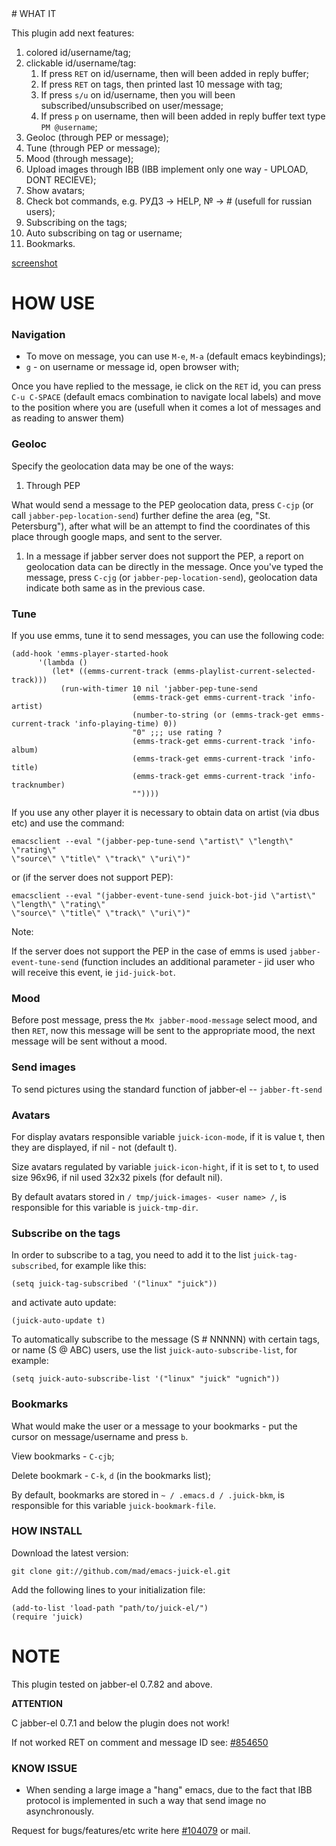 <meta http-equiv="content-type" content="text/html; charset=utf-8" />
# WHAT IT

This plugin add next features:

1. colored id/username/tag;
1. clickable id/username/tag:
    1. If press `RET` on id/username, then will been added in reply buffer;
    1. If press `RET` on tags, then printed last 10 message with tag;
    1. If press `s/u` on id/username, then you will been
       subscribed/unsubscribed on user/message;
    1. If press `p` on username, then will been added in reply buffer text
       type `PM @username`;
1. Geoloc (through PEP or message);
1. Tune (through PEP or message);
1. Mood (through message);
1. Upload images through IBB (IBB implement only one way - UPLOAD, DONT RECIEVE);
1. Show avatars;
1. Check bot commands, e.g. РУДЗ -> HELP, № -> # (usefull for russian users);
1. Subscribing on the tags;
1. Auto subscribing on tag or username;
1. Bookmarks.

[screenshot](http://img14.imageshack.us/img14/2484/juickwithavatar.jpg)

# HOW USE

### Navigation

- To move on message, you can use `M-e`, `M-a` (default emacs keybindings);
- `g` - on username or message id, open browser with;

Once you have replied to the message, ie click on the `RET` id, you can press
`C-u C-SPACE` (default emacs combination to navigate local labels) and
move to the position where you are (usefull when it comes a lot of messages and
as reading to answer them)

### Geoloc

Specify the geolocation data may be one of the ways:

1. Through PEP

What would send a message to the PEP geolocation data, press `C-cjp` (or
call `jabber-pep-location-send`)
further define the area (eg, "St. Petersburg"), after
what will be an attempt to find the coordinates of this place through google
maps, and sent to the server.
1. In a message if jabber server does not support the PEP, a report on
geolocation data can be directly in the message. Once you've typed the message,
press `C-cjg` (or `jabber-pep-location-send`), geolocation data indicate both
same as in the previous case.

### Tune

If you use emms, tune it to send messages, you can use the following code:

    (add-hook 'emms-player-started-hook
          '(lambda ()
             (let* ((emms-current-track (emms-playlist-current-selected-track)))
               (run-with-timer 10 nil 'jabber-pep-tune-send
                               (emms-track-get emms-current-track 'info-artist)
                               (number-to-string (or (emms-track-get emms-current-track 'info-playing-time) 0))
                               "0" ;;; use rating ?
                               (emms-track-get emms-current-track 'info-album)
                               (emms-track-get emms-current-track 'info-title)
                               (emms-track-get emms-current-track 'info-tracknumber)
                               ""))))

If you use any other player it is necessary to obtain data on
artist (via dbus etc) and use the command:

    emacsclient --eval "(jabber-pep-tune-send \"artist\" \"length\" \"rating\"
    \"source\" \"title\" \"track\" \"uri\")"

or (if the server does not support PEP):

    emacsclient --eval "(jabber-event-tune-send juick-bot-jid \"artist\" \"length\" \"rating\"
    \"source\" \"title\" \"track\" \"uri\")"

Note:

If the server does not support the PEP in the case of emms is used
`jabber-event-tune-send` (function includes an additional parameter - jid
user who will receive this event, ie `jid-juick-bot`.

### Mood

Before post message, press the `Mx jabber-mood-message` select
mood, and then `RET`, now this message will be sent to
the appropriate mood, the next message will be sent without a mood.

### Send images

To send pictures using the standard function of jabber-el --
`jabber-ft-send`

### Avatars

For display avatars responsible variable `juick-icon-mode`, if it is
value t, then they are displayed, if nil - not (default t).

Size avatars regulated by variable `juick-icon-hight`, if it
is set to t, to used size 96x96, if nil used 32x32 pixels (for
default nil).

By default avatars stored in `/ tmp/juick-images- <user name> /`, is responsible
for this variable is `juick-tmp-dir`.

### Subscribe on the tags

In order to subscribe to a tag, you need to add it to the list
`juick-tag-subscribed`, for example like this:

    (setq juick-tag-subscribed '("linux" "juick"))

and activate auto update:

    (juick-auto-update t)


To automatically subscribe to the message (S # NNNNN) with certain tags, or
name (S @ ABC) users, use the list
`juick-auto-subscribe-list`, for example:

    (setq juick-auto-subscribe-list '("linux" "juick" "ugnich"))

### Bookmarks

What would make the user or a message to your bookmarks - put the cursor on
message/username and press `b`.

View bookmarks - `C-cjb`;

Delete bookmark - `C-k`, `d` (in the bookmarks list);

By default, bookmarks are stored in `~ / .emacs.d / .juick-bkm`, is
responsible for this variable `juick-bookmark-file`.

### HOW INSTALL

Download the latest version:

    git clone git://github.com/mad/emacs-juick-el.git

Add the following lines to your initialization file:

    (add-to-list 'load-path "path/to/juick-el/")
    (require 'juick)

# NOTE

This plugin tested on jabber-el 0.7.82 and above.

**ATTENTION**

C jabber-el 0.7.1 and below the plugin does not work!

If not worked RET on comment and message ID see: [#854650](http://juick.com/ap-Codkelden/854650)

### KNOW ISSUE

- When sending a large image a "hang" emacs, due to the fact that
   IBB protocol is implemented in such a way that send image no
   asynchronously.

Request for bugs/features/etc write here [#104079](http://juick.com/mad/104079)
or mail.
